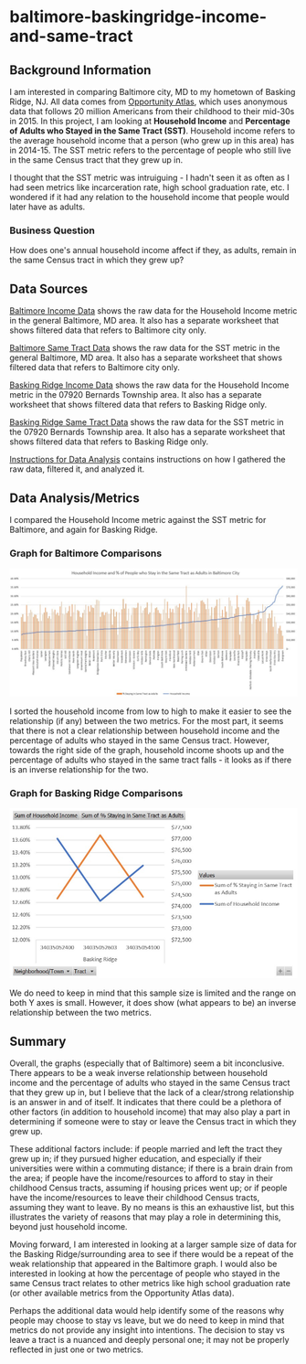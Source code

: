 # baltimore-baskingridge-income-and-same-tract 
## Background Information
I am interested in comparing Baltimore city, MD to my hometown of Basking Ridge, NJ. All data comes from [Opportunity Atlas](https://www.opportunityatlas.org/), which uses anonymous data that follows 20 million Americans from their childhood to their mid-30s in 2015. In this project, I am looking at __Household Income__ and __Percentage of Adults who Stayed in the Same Tract (SST)__. Household income refers to the average household income that a person (who grew up in this area) has in 2014-15. The SST metric refers to the percentage of people who still live in the same Census tract that they grew up in. 

I thought that the SST metric was intruiguing - I hadn't seen it as often as I had seen metrics like incarceration rate, high school graduation rate, etc. I wondered if it had any relation to the household income that people would later have as adults.

### Business Question 
How does one's annual household income affect if they, as adults, remain in the same Census tract in which they grew up? 

## Data Sources
[Baltimore Income Data](https://github.com/viv-sun/baltimore-baskingridge-income-and-same-tract/blob/master/Baltimore_Income%20Data.xlsx) shows the raw data for the Household Income metric in the general Baltimore, MD area. It also has a separate worksheet that shows filtered data that refers to Baltimore city only. 

[Baltimore Same Tract Data](https://github.com/viv-sun/baltimore-baskingridge-income-and-same-tract/blob/master/Baltimore_Same%20Tract%20Data.xlsx) shows the raw data for the SST metric in the general Baltimore, MD area. It also has a separate worksheet that shows filtered data that refers to Baltimore city only. 

[Basking Ridge Income Data](https://github.com/viv-sun/baltimore-baskingridge-income-and-same-tract/blob/master/Basking%20Ridge_Income%20Data.xlsx) shows the raw data for the Household Income metric in the 07920 Bernards Township area. It also has a separate worksheet that shows filtered data that refers to Basking Ridge only. 

[Basking Ridge Same Tract Data](https://github.com/viv-sun/baltimore-baskingridge-income-and-same-tract/blob/master/Basking%20Ridge_Same%20Tract%20Data.xlsx) shows the raw data for the SST metric in the 07920 Bernards Township area. It also has a separate worksheet that shows filtered data that refers to Basking Ridge only. 

[Instructions for Data Analysis](https://github.com/viv-sun/baltimore-baskingridge-income-and-same-tract/blob/master/Instructions%20for%20Data%20Analysis.docx) contains instructions on how I gathered the raw data, filtered it, and analyzed it.

## Data Analysis/Metrics 
I compared the Household Income metric against the SST metric for Baltimore, and again for Basking Ridge. 

### Graph for Baltimore Comparisons 
![alt text](https://github.com/viv-sun/baltimore-baskingridge-income-and-same-tract/blob/master/Baltimore_Same%20Tract%20vs%20Income%20Graph.jpg) 

I sorted the household income from low to high to make it easier to see the relationship (if any) between the two metrics. For the most part, it seems that there is not a clear relationship between household income and the percentage of adults who stayed in the same Census tract. However, towards the right side of the graph, household income shoots up and the percentage of adults who stayed in the same tract falls - it looks as if there is an inverse relationship for the two. 

### Graph for Basking Ridge Comparisons 
![alt text](https://github.com/viv-sun/baltimore-baskingridge-income-and-same-tract/blob/master/Basking%20Ridge_Same%20Tract%20vs%20Income%20Graph.jpg)

We do need to keep in mind that this sample size is limited and the range on both Y axes is small. However, it does show (what appears to be) an inverse relationship between the two metrics.  

## Summary 
Overall, the graphs (especially that of Baltimore) seem a bit inconclusive. There appears to be a weak inverse relationship between household income and the percentage of adults who stayed in the same Census tract that they grew up in, but I believe that the lack of a clear/strong relationship is an answer in and of itself. It indicates that there could be a plethora of other factors (in addition to household income) that may also play a part in determining if someone were to stay or leave the Census tract in which they grew up. 

These additional factors include: if people married and left the tract they grew up in; if they pursued higher education, and especially if their universities were within a commuting distance; if there is a brain drain from the area; if people have the income/resources to afford to stay in their childhood Census tracts, assuming if housing prices went up; or if people have the income/resources to leave their childhood Census tracts, assuming they want to leave. By no means is this an exhaustive list, but this illustrates the variety of reasons that may play a role in determining this, beyond just household income. 

Moving forward, I am interested in looking at a larger sample size of data for the Basking Ridge/surrounding area to see if there would be a repeat of the weak relationship that appeared in the Baltimore graph. I would also be interested in looking at how the percentage of people who stayed in the same Census tract relates to other metrics like high school graduation rate (or other available metrics from the Opportunity Atlas data). 

Perhaps the additional data would help identify some of the reasons why people may choose to stay vs leave, but we do need to keep in mind that metrics do not provide any insight into intentions. The decision to stay vs leave a tract is a nuanced and deeply personal one; it may not be properly reflected in just one or two metrics. 
